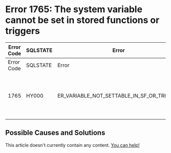 
# Error 1765: The system variable cannot be set in stored functions or triggers


| Error Code | SQLSTATE | Error | Description |
| --- | --- | --- | --- |
| Error Code | SQLSTATE | Error | Description |
| 1765 | HY000 | ER_VARIABLE_NOT_SETTABLE_IN_SF_OR_TRIGGER | The system variable %s cannot be set in stored functions or triggers. |




## Possible Causes and Solutions


This article doesn't currently contain any content. [You can help!](/kb/en/writing-and-editing-knowledge-base-articles/)

